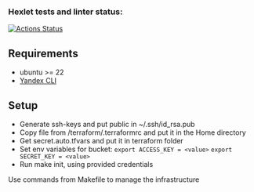 ### Hexlet tests and linter status:
[![Actions Status](https://github.com/irenechigrinova/devops-for-programmers-project-77/workflows/hexlet-check/badge.svg)](https://github.com/irenechigrinova/devops-for-programmers-project-77/actions)

## Requirements
- ubuntu >= 22
- [Yandex CLI](https://cloud.yandex.com/en/docs/cli/quickstart#install)

## Setup
- Generate ssh-keys and put public in ~/.ssh/id_rsa.pub
- Copy file from /terraform/.terraformrc and put it in the Home directory
- Get secret.auto.tfvars and put it in terraform folder
- Set env variables for bucket:
    ```export ACCESS_KEY = <value>```
    ```export SECRET_KEY = <value>```
- Run make init, using provided credentials

Use commands from Makefile to manage the infrastructure
